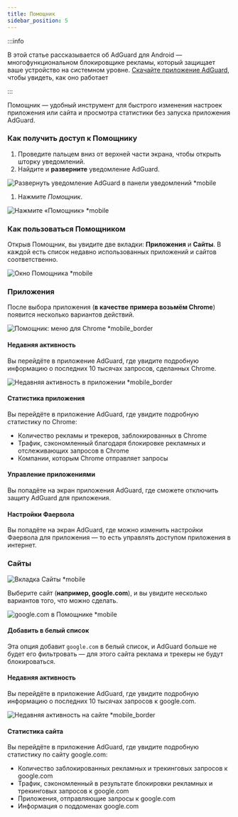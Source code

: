 ```yaml
---
title: Помощник
sidebar_position: 5
---
```


:::info

В этой статье рассказывается об AdGuard для Android — многофункциональном блокировщике рекламы, который защищает ваше устройство на системном уровне. [Скачайте приложение AdGuard](https://agrd.io/download-kb-adblock), чтобы увидеть, как оно работает

:::

Помощник — удобный инструмент для быстрого изменения настроек приложения или сайта и просмотра статистики без запуска приложения AdGuard.

### Как получить доступ к Помощнику

1. Проведите пальцем вниз от верхней части экрана, чтобы открыть шторку уведомлений.
2. Найдите и **разверните** уведомление AdGuard.

![Развернуть уведомление AdGuard в панели уведомлений \*mobile](https://cdn.adtidy.org/blog/new/jkksbhassistant-shade.png)

1. Нажмите _Помощник_.

![Нажмите «Помощник» \*mobile](https://cdn.adtidy.org/blog/new/1qvlhassistant-tap-assistant.jpg)

### Как пользоваться Помощником

Открыв Помощник, вы увидите две вкладки: **Приложения** и **Сайты**. В каждой есть список недавно использованных приложений и сайтов соответственно.

![Окно Помощника \*mobile](https://cdn.adtidy.org/blog/new/i5mljAssistant-main.jpg)

### Приложения

После выбора приложения (**в качестве примера возьмём Chrome**) появится несколько вариантов действий.

![Помощник: меню для Chrome \*mobile_border](https://cdn.adtidy.org/blog/new/e1sr4Chrome-assistant.jpg)

#### Недавняя активность

Вы перейдёте в приложение AdGuard, где увидите подробную информацию о последних 10 тысячах запросов, сделанных Chrome.

![Недавняя активность в приложении \*mobile_border](https://cdn.adtidy.org/blog/new/66hpechrome-recent-activity.png)

#### Статистика приложения

Вы перейдёте в приложение AdGuard, где увидите подробную статистику по Chrome:

- Количество рекламы и трекеров, заблокированных в Chrome
- Трафик, сэкономленный благодаря блокировке рекламных и отслеживающих запросов в Chrome
- Компании, которым Chrome отправляет запросы

#### Управление приложениями

Вы попадёте на экран приложения AdGuard, где сможете отключить защиту AdGuard для приложения.

#### Настройки Фаервола

Вы попадёте на экран AdGuard, где можно изменить настройки Фаервола для приложения — то есть управлять доступом приложения в интернет.

### Сайты

![Вкладка Сайты \*mobile](https://cdn.adtidy.org/blog/new/74y9rAssistant-websites.jpg)

Выберите сайт (**например, google.com**), и вы увидите несколько вариантов того, что можно сделать.

![google.com в Помощнике \*mobile](https://cdn.adtidy.org/blog/new/tht0tgoogle-com-assistant.jpg)

#### Добавить в белый список

Эта опция добавит `google.com` в белый список, и AdGuard больше не будет его фильтровать — для этого сайта реклама и трекеры не будут блокироваться.

#### Недавняя активность

Вы перейдёте в приложение AdGuard, где увидите подробную информацию о последних 10 тысячах запросов к google.com.

![Недавняя активность на сайте \*mobile_border](https://cdn.adtidy.org/blog/new/xq7f3assistant-website-recent-activity.png)

#### Статистика сайта

Вы перейдёте в приложение AdGuard, где увидите подробную статистику по сайту google.com:

- Количество заблокированных рекламных и трекинговых запросов к google.com
- Трафик, сэкономленный в результате блокировки рекламных и трекинговых запросов к google.com
- Приложения, отправляющие запросы к google.com
- Информация о поддоменах google.com
